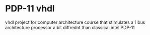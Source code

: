 # PDP-11 vhdl
 vhdl project for computer architecture course that stimulates a 1 bus architecture processor a bit diffrednt than classical intel PDP-11 
